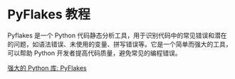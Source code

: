 # PyFlakes 教程

<show-structure depth="3"/>


Pyflakes 是一个 Python 代码静态分析工具，用于识别代码中的常见错误和潜在的问题，如语法错误、未使用的变量、拼写错误等。它是一个简单而强大的工具，可以帮助 Python 开发者提高代码质量，避免常见的编程错误。

<seealso>
<category ref="ref_docs">
    <a href="https://mp.weixin.qq.com/s/Yyj3hSds6cBGIGGkHSmxKg">强大的 Python 库: PyFlakes</a>
</category>
<category ref="ref_github">
</category>
<category ref="ref_issues">
</category>
<category ref="ref_hf">
</category>
<category ref="ref_ms">
</category>
</seealso>
